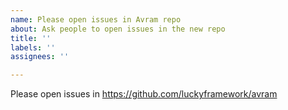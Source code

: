 ```yaml
---
name: Please open issues in Avram repo
about: Ask people to open issues in the new repo
title: ''
labels: ''
assignees: ''

---
```


Please open issues in https://github.com/luckyframework/avram
